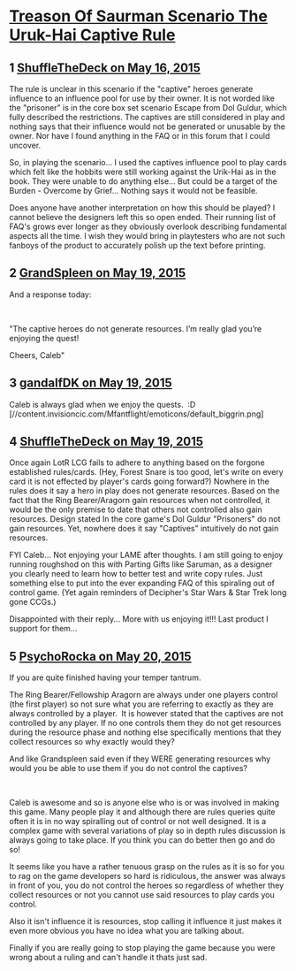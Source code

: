 # [Treason Of Saurman Scenario The Uruk-Hai Captive Rule](https://community.fantasyflightgames.com/topic/176723-treason-of-saurman-scenario-the-uruk-hai-captive-rule/)

## 1 [ShuffleTheDeck on May 16, 2015](https://community.fantasyflightgames.com/topic/176723-treason-of-saurman-scenario-the-uruk-hai-captive-rule/?do=findComment&comment=1623680)

The rule is unclear in this scenario if the "captive" heroes generate influence to an influence pool for use by their owner. It is not worded like the "prisoner" is in the core box set scenario Escape from Dol Guldur, which fully described the restrictions. The captives are still considered in play and nothing says that their influence would not be generated or unusable by the owner. Nor have I found anything in the FAQ or in this forum that I could uncover.

So, in playing the scenario... I used the captives influence pool to play cards which felt like the hobbits were still working against the Urik-Hai as in the book. They were unable to do anything else... But could be a target of the Burden - Overcome by Grief... Nothing says it would not be feasible.

Does anyone have another interpretation on how this should be played? I cannot believe the designers left this so open ended. Their running list of FAQ's grows ever longer as they obviously overlook describing fundamental aspects all the time. I wish they would bring in playtesters who are not such fanboys of the product to accurately polish up the text before printing.

## 2 [GrandSpleen on May 19, 2015](https://community.fantasyflightgames.com/topic/176723-treason-of-saurman-scenario-the-uruk-hai-captive-rule/?do=findComment&comment=1626745)

And a response today:

 

"The captive heroes do not generate resources. I’m really glad you’re enjoying the quest!

Cheers,
Caleb"

## 3 [gandalfDK on May 19, 2015](https://community.fantasyflightgames.com/topic/176723-treason-of-saurman-scenario-the-uruk-hai-captive-rule/?do=findComment&comment=1627293)

Caleb is always glad when we enjoy the quests.  :D [//content.invisioncic.com/Mfantflight/emoticons/default_biggrin.png]

## 4 [ShuffleTheDeck on May 19, 2015](https://community.fantasyflightgames.com/topic/176723-treason-of-saurman-scenario-the-uruk-hai-captive-rule/?do=findComment&comment=1628329)

Once again LotR LCG fails to adhere to anything based on the forgone established rules/cards. (Hey, Forest Snare is too good, let's write on every card it is not effected by player's cards going forward?) Nowhere in the rules does it say a hero in play does not generate resources. Based on the fact that the Ring Bearer/Aragorn gain resources when not controlled, it would be the only premise to date that others not controlled also gain resources. Design stated In the core game's Dol Guldur "Prisoners" do not gain resources. Yet, nowhere does it say "Captives" intuitively do not gain resources.

FYI Caleb... Not enjoying your LAME after thoughts. I am still going to enjoy running roughshod on this with Parting Gifts like Saruman, as a designer you clearly need to learn how to better test and write copy rules. Just something else to put into the ever expanding FAQ of this spiraling out of control game. (Yet again reminders of Decipher's Star Wars & Star Trek long gone CCGs.)

Disappointed with their reply... More with us enjoying it!!! Last product I support for them...

## 5 [PsychoRocka on May 20, 2015](https://community.fantasyflightgames.com/topic/176723-treason-of-saurman-scenario-the-uruk-hai-captive-rule/?do=findComment&comment=1628459)

If you are quite finished having your temper tantrum.

The Ring Bearer/Fellowship Aragorn are always under one players control (the first player) so not sure what you are referring to exactly as they are always controlled by a player. 
It is however stated that the captives are not controlled by any player. If no one controls them they do not get resources during the resource phase and nothing else specifically mentions that they collect resources so why exactly would they?

And like Grandspleen said even if they WERE generating resources why would you be able to use them if you do not control the captives? 

 

Caleb is awesome and so is anyone else who is or was involved in making this game. Many people play it and although there are rules queries quite often it is in no way spiralling out of control or not well designed. It is a complex game with several variations of play so in depth rules discussion is always going to take place. If you think you can do better then go and do so!

It seems like you have a rather tenuous grasp on the rules as it is so for you to rag on the game developers so hard is ridiculous, the answer was always in front of you, you do not control the heroes so regardless of whether they collect resources or not you cannot use said resources to play cards you control. 

Also it isn't influence it is resources, stop calling it influence it just makes it even more obvious you have no idea what you are talking about. 

Finally if you are really going to stop playing the game because you were wrong about a ruling and can't handle it thats just sad. 

